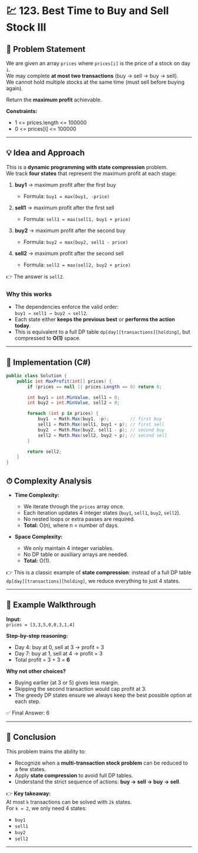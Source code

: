 # 💹 123. Best Time to Buy and Sell Stock III

## 📜 Problem Statement
We are given an array `prices` where `prices[i]` is the price of a stock on day `i`.  
We may complete **at most two transactions** (buy → sell → buy → sell).  
We cannot hold multiple stocks at the same time (must sell before buying again).  

Return the **maximum profit** achievable.

**Constraints:**  
- 1 <= prices.length <= 100000  
- 0 <= prices[i] <= 100000  

---

## 💡 Idea and Approach
This is a **dynamic programming with state compression** problem.  
We track **four states** that represent the maximum profit at each stage:

1. **buy1** → maximum profit after the first buy  
   - Formula: `buy1 = max(buy1, -price)`

2. **sell1** → maximum profit after the first sell  
   - Formula: `sell1 = max(sell1, buy1 + price)`

3. **buy2** → maximum profit after the second buy  
   - Formula: `buy2 = max(buy2, sell1 - price)`

4. **sell2** → maximum profit after the second sell  
   - Formula: `sell2 = max(sell2, buy2 + price)`

👉 The answer is `sell2`.

### Why this works
- The dependencies enforce the valid order:  
  `buy1 → sell1 → buy2 → sell2`.  
- Each state either **keeps the previous best** or **performs the action today**.  
- This is equivalent to a full DP table `dp[day][transactions][holding]`, but compressed to **O(1)** space.

---

## 🚀 Implementation (C#)

```csharp
public class Solution {
    public int MaxProfit(int[] prices) {
        if (prices == null || prices.Length == 0) return 0;

        int buy1 = int.MinValue, sell1 = 0;
        int buy2 = int.MinValue, sell2 = 0;

        foreach (int p in prices) {
            buy1  = Math.Max(buy1, -p);        // first buy
            sell1 = Math.Max(sell1, buy1 + p); // first sell
            buy2  = Math.Max(buy2, sell1 - p); // second buy
            sell2 = Math.Max(sell2, buy2 + p); // second sell
        }

        return sell2;
    }
}
```
## ⏱ Complexity Analysis

- **Time Complexity:**  
  - We iterate through the `prices` array once.  
  - Each iteration updates 4 integer states (`buy1`, `sell1`, `buy2`, `sell2`).  
  - No nested loops or extra passes are required.  
  - **Total:** O(n), where n = number of days.

- **Space Complexity:**  
  - We only maintain 4 integer variables.  
  - No DP table or auxiliary arrays are needed.  
  - **Total:** O(1).

👉 This is a classic example of **state compression**: instead of a full DP table `dp[day][transactions][holding]`, we reduce everything to just 4 states.

---

## 🔎 Example Walkthrough

**Input:**  
`prices = [3,3,5,0,0,3,1,4]`

**Step-by-step reasoning:**
- Day 4: buy at 0, sell at 3 → profit = 3  
- Day 7: buy at 1, sell at 4 → profit = 3  
- Total profit = 3 + 3 = **6**

**Why not other choices?**  
- Buying earlier (at 3 or 5) gives less margin.  
- Skipping the second transaction would cap profit at 3.  
- The greedy DP states ensure we always keep the best possible option at each step.

✅ Final Answer: 6

---

## 🏁 Conclusion

This problem trains the ability to:
- Recognize when a **multi-transaction stock problem** can be reduced to a few states.  
- Apply **state compression** to avoid full DP tables.  
- Understand the strict sequence of actions: **buy → sell → buy → sell**.  

👉 **Key takeaway:**  
At most `k` transactions can be solved with `2k` states.  
For `k = 2`, we only need 4 states:  
- `buy1`  
- `sell1`  
- `buy2`  
- `sell2`


---
